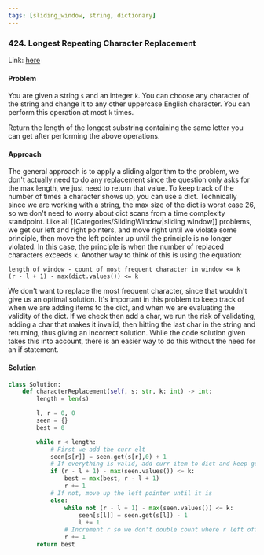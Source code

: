 ```yaml
---
tags: [sliding_window, string, dictionary]
---
```


### 424. Longest Repeating Character Replacement

Link: [here](https://leetcode.com/problems/longest-repeating-character-replacement/description/)

#### Problem
You are given a string `s` and an integer `k`. You can choose any character of the string and change it to any other uppercase English character. You can perform this operation at most `k` times.

Return the length of the longest substring containing the same letter you can get after performing the above operations.

#### Approach
The general approach is to apply a sliding algorithm to the problem, we don't actually need to do any replacement since the question only asks for the max length, we just need to return that value. 
To keep track of the number of times a character shows up, you can use a dict. Technically since we are working with a string, the max size of the dict is worst case 26, so we don't need to worry about dict scans from a time complexity standpoint. 
Like all [[Categories/SlidingWindow|sliding window]] problems, we get our left and right pointers, and move right until we violate some principle, then move the left pointer up until the principle is no longer violated. In this case, the principle is when the number of replaced characters exceeds `k`. Another way to think of this is using the equation:
```
length of window - count of most frequent character in window <= k
(r - l + 1) - max(dict.values()) <= k
```
We don't want to replace the most frequent character, since that wouldn't give us an optimal solution. 
It's important in this problem to keep track of when we are adding items to the dict, and when we are evaluating the validity of the dict. If we check then add a char, we run the risk of validating, adding a char that makes it invalid, then hitting the last char in the string and returning, thus giving an incorrect solution. While the code solution given takes this into account, there is an easier way to do this without the need for an if statement. 

#### Solution
```python 
class Solution:
    def characterReplacement(self, s: str, k: int) -> int:
        length = len(s)

        l, r = 0, 0
        seen = {}
        best = 0

        while r < length:
            # First we add the curr elt
            seen[s[r]] = seen.get(s[r],0) + 1
            # If everything is valid, add curr item to dict and keep going
            if (r - l + 1) - max(seen.values()) <= k:
                best = max(best, r - l + 1)
                r += 1
            # If not, move up the left pointer until it is
            else:
                while not (r - l + 1) - max(seen.values()) <= k:
                    seen[s[l]] = seen.get(s[l]) - 1
                    l += 1
                # Increment r so we don't double count where r left off
                r += 1
        return best
```

